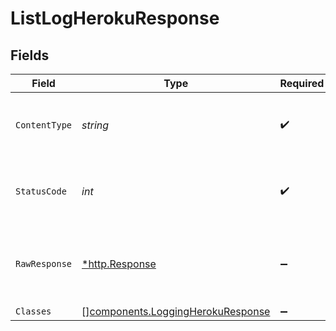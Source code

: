# ListLogHerokuResponse


## Fields

| Field                                                                                  | Type                                                                                   | Required                                                                               | Description                                                                            |
| -------------------------------------------------------------------------------------- | -------------------------------------------------------------------------------------- | -------------------------------------------------------------------------------------- | -------------------------------------------------------------------------------------- |
| `ContentType`                                                                          | *string*                                                                               | :heavy_check_mark:                                                                     | HTTP response content type for this operation                                          |
| `StatusCode`                                                                           | *int*                                                                                  | :heavy_check_mark:                                                                     | HTTP response status code for this operation                                           |
| `RawResponse`                                                                          | [*http.Response](https://pkg.go.dev/net/http#Response)                                 | :heavy_minus_sign:                                                                     | Raw HTTP response; suitable for custom response parsing                                |
| `Classes`                                                                              | [][components.LoggingHerokuResponse](../../models/components/loggingherokuresponse.md) | :heavy_minus_sign:                                                                     | OK                                                                                     |
